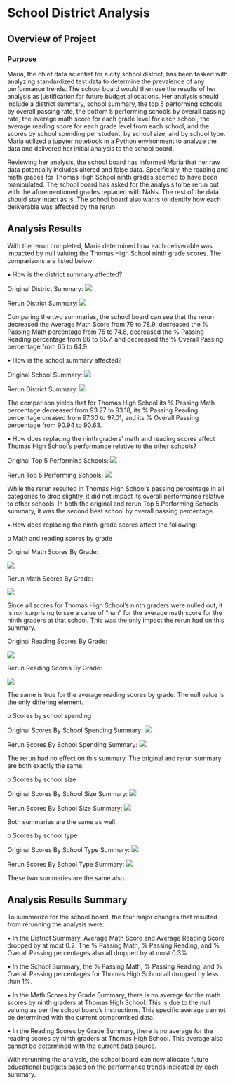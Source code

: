# School District Analysis

## Overview of Project
### Purpose

Maria, the chief data scientist for a city school district, has been tasked with analyzing standardized test data to determine the prevalence of any performance trends. The school board would then use the results of her analysis as justification for future budget allocations. Her analysis should include a district summary, school summary, the top 5 performing schools by overall passing rate, the bottom 5 performing schools by overall passing rate, the average math score for each grade level for each school, the average reading score for each grade level from each school, and the scores by school spending per student, by school size, and by school type. Maria utilized a jupyter notebook in a Python environment to analyze the data and delivered her initial analysis to the school board.

Reviewing her analysis, the school board has informed Maria that her raw data potentially includes altered and false data. Specifically, the reading and math grades for Thomas High School ninth grades seemed to have been manipulated. The school board has asked for the analysis to be rerun but with the aforementioned grades replaced with NaNs. The rest of the data should stay intact as is. The school board also wants to identify how each deliverable was affected by the rerun. 

## Analysis Results 
With the rerun completed, Maria determined how each deliverable was impacted by null valuing the Thomas High School ninth grade scores. The comparisons are listed below:

•	How is the district summary affected?

 Original District Summary: <img src = "https://github.com/Jafranco96/School_District_Analysis/blob/main/Comparisons/district_summary_original.PNG">
 
 Rerun District Summary: <img src = "https://github.com/Jafranco96/School_District_Analysis/blob/main/Comparisons/district_summary_rerun.PNG">

Comparing the two summaries, the school board can see that the rerun decreased the Average Math Score from 79 to 78.9, decreased the % Passing Math percentage from 75 to 74.8, decreased the % Passing Reading percentage from 86 to 85.7, and decreased the % Overall Passing percentage from 65 to 64.9.

•	How is the school summary affected?
   
 Original School Summary: <img src = "https://github.com/Jafranco96/School_District_Analysis/blob/main/Comparisons/school_summary_original.PNG">
 
 Rerun District Summary: <img src = "https://github.com/Jafranco96/School_District_Analysis/blob/main/Comparisons/school_summary_rerun.PNG">

The comparison yields that for Thomas High School its % Passing Math percentage decreased from 93.27 to 93.18, its % Passing Reading percentage creased from 97.30 to 97.01, and its % Overall Passing percentage from 90.94 to 90.63.

•	How does replacing the ninth graders’ math and reading scores affect Thomas High School’s performance relative to the other schools?

 Original Top 5 Performing Schools:  <img src = "https://github.com/Jafranco96/School_District_Analysis/blob/main/Comparisons/top_5_original.PNG">

 Rerun Top 5 Performing Schools:  <img src = "https://github.com/Jafranco96/School_District_Analysis/blob/main/Comparisons/top_5_rerun.PNG">
 
While the rerun resulted in Thomas High School’s passing percentage in all categories to drop slightly, it did not impact its overall performance relative to other schools. In both the original and rerun Top 5 Performing Schools summary, it was the second best school by overall passing percentage. 

•	How does replacing the ninth-grade scores affect the following:

   o	Math and reading scores by grade
     
   Original Math Scores By Grade:
   
   
   <img src = "https://github.com/Jafranco96/School_District_Analysis/blob/main/Comparisons/Math_scores_original.PNG">
   
   Rerun Math Scores By Grade:
   
   
   <img src = "https://github.com/Jafranco96/School_District_Analysis/blob/main/Comparisons/Math_scores_rerun.PNG">
   
Since all scores for Thomas High School’s ninth graders were nulled out, it is nor surprising to see a value of “nan” for the average math score for the ninth graders at that school. This was the only impact the rerun had on this summary.

   Original Reading Scores By Grade:
   
   
   <img src = "https://github.com/Jafranco96/School_District_Analysis/blob/main/Comparisons/reading_scores_original.PNG">
   
   Rerun Reading Scores By Grade:
   
   
   <img src = "https://github.com/Jafranco96/School_District_Analysis/blob/main/Comparisons/reading_scores_rerun.PNG">
   
The same is true for the average reading scores by grade. The null value is the only differing element.

 o	Scores by school spending
     
 Original Scores By School Spending Summary: <img src = "https://github.com/Jafranco96/School_District_Analysis/blob/main/Comparisons/spending_original.PNG">
 
 Rerun Scores By School Spending Summary: <img src = "https://github.com/Jafranco96/School_District_Analysis/blob/main/Comparisons/spending_rerun.PNG">
 
The rerun had no effect on this summary. The original and rerun summary are both exactly the same.

 o	Scores by school size
 
 Original Scores By School Size Summary: <img src = "https://github.com/Jafranco96/School_District_Analysis/blob/main/Comparisons/size_original.PNG">
 
 Rerun Scores By School Size Summary: <img src = "https://github.com/Jafranco96/School_District_Analysis/blob/main/Comparisons/size_rerun.PNG">
 
Both summaries are the same as well.

 o	Scores by school type
 
  Original Scores By School Type Summary: <img src = "https://github.com/Jafranco96/School_District_Analysis/blob/main/Comparisons/type_original.PNG">
  
  Rerun Scores By School Type Summary: <img src = "https://github.com/Jafranco96/School_District_Analysis/blob/main/Comparisons/type_rerun.PNG">

These two summaries are the same also. 

## Analysis Results Summary

To summarize for the school board, the four major changes that resulted from rerunning the analysis were:

 •	In the District Summary, Average Math Score and Average Reading Score dropped by at most 0.2. The % Passing Math, % Passing Reading, and % Overall Passing     percentages also all dropped by at most 0.3%
 
•	In the School Summary, the % Passing Math, % Passing Reading, and % Overall Passing percentages for Thomas High School all dropped by less than 1%.

•	In the Math Scores by Grade Summary, there is no average for the math scores by ninth graders at Thomas High School. This is due to the null valuing as per the school board’s instructions. This specific average cannot be determined with the current compromised data.

•	In the Reading Scores by Grade Summary, there is no average for the reading scores by ninth graders at Thomas High School. This average also cannot be determined with the current data source.

With rerunning the analysis, the school board can now allocate future educational budgets based on the performance trends indicated by each summary.



